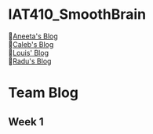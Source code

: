 # IAT410_SmoothBrain

:crown:[Aneeta's Blog](https://github.com/oasisfalls/Aneeta_IndividualBlog)<br>
:peach:[Caleb's Blog](https://github.com/CalebTaylor/410-blog)<br>
:round_pushpin:[Louis' Blog](#louis)<br>
:fries:[Radu's Blog](https://github.com/Raadds/IAT410_Personal-Blog_RaduOrlandea)

# Team Blog

## Week 1

